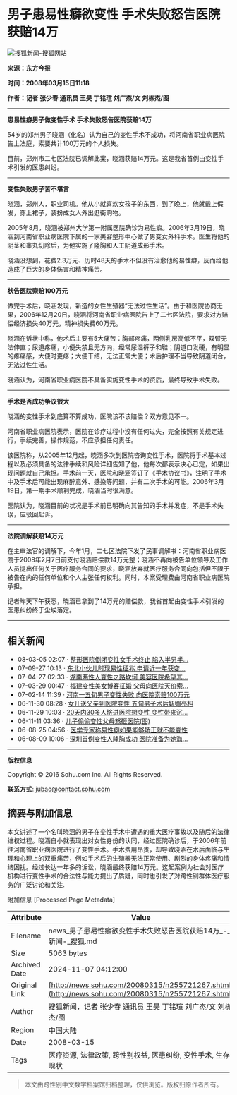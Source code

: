 # 男子患易性癖欲变性 手术失败怒告医院获赔14万

![搜狐新闻-搜狐网站](https://images.sohu.com/uiue/sohu_logo/2006/news_logo3.gif)

**来源：东方今报**

**时间：2008年03月15日11:18** 

**作者：记者 张少春 通讯员 王昊 丁铭瑄 刘广杰/文 刘栋杰/图**

---

**患易性癖男子做变性手术 手术失败怒告医院获赔14万**

54岁的郑州男子晓涵（化名）认为自己的变性手术不成功，将河南省职业病医院告上法庭，索要共计100万元的个人损失。

目前，郑州市二七区法院已调解此案，晓涵获赔14万元。这是我省首例由变性手术引发的医患纠纷。

---

**变性失败男子苦不堪言**

晓涵，郑州人，职业司机。他从小就喜欢女孩子的东西，到了晚上，他就戴上假发，穿上裙子，装扮成女人外出逛街购物。

2005年8月，晓涵被郑州大学第一附属医院确诊为易性癖。2006年3月19日，晓涵到河南省职业病医院下属的一家美容整形中心做了男变女外科手术。医生将他的阴茎和睾丸切除后，为他实施了隆胸和人工阴道成形手术。

晓涵没想到，花费2.3万元、历时48天的手术不但没有治愈他的易性癖，反而给他造成了巨大的身体伤害和精神痛苦。

---

**状告医院索赔100万元**

做完手术后，晓涵发现，新造的女性生殖器“无法过性生活”。由于和医院协商无果，2006年12月20日，晓涵将河南省职业病医院告上了二七区法院，要求对方赔偿经济损失40万元，精神损失费60万元。

晓涵在诉状中称，他术后主要有5大痛苦：胸部疼痛，两侧乳房高低不平，双臂无法伸直；尿道疼痛，小便失禁且无方向，经常尿湿裤子和鞋；阴道口发硬，有明显的疼痛感，大便时更疼；大便干结，无法正常大便；术后护理不当导致阴道闭合，无法过性生活。

晓涵认为，河南省职业病医院不具备实施变性手术的资质，最终导致手术失败。

---

**手术是否成功争议很大**

晓涵的变性手术到底算不算成功，医院该不该赔偿？双方意见不一。

河南省职业病医院表示，医院在诊疗过程中没有任何过失，完全按照有关规定进行，手续完善，操作规范，不应承担任何责任。

该医院称，从2005年12月起，晓涵多次到医院咨询变性手术，医院将手术基本过程以及必须具备的法律手续和风险详细告知了他，他每次都表示决心已定，如果出现问题就自己承担。手术前一天，医院和晓涵签订了《手术协议书》，注明了手术中及手术后可能出现麻醉意外、感染等问题，并有二次手术的可能。2006年3月19日，第一期手术顺利完成，晓涵当时很满意。

医院认为，晓涵目前的状况是手术前已明确向其告知的手术并发症，不是手术失误，应驳回起诉。

---

**法院调解获赔14万元**

在主审法官的调解下，今年1月，二七区法院下发了民事调解书：河南省职业病医院于2008年2月7日前支付晓涵赔偿款14万元整；晓涵不再向被告单位领导及工作人员提出任何关于医疗服务合同的要求，晓涵放弃就医疗服务合同向包括但不限于被告在内的任何单位和个人主张任何权利。同时，本案受理费由河南省职业病医院承担。

记者昨天下午获悉，晓涵已拿到了14万元的赔偿款，我省首起由变性手术引发的医患纠纷终于尘埃落定。

---

## 相关新闻

- 08-03-05 02:07 · [整形医院倒闭变性女手术终止 陷入半男半...](https://news.sohu.com/20080305/n255543624.shtml)
- 07-09-27 10:13 · [东北小伙儿时现易性征兆 申请近一年获变...](https://news.sohu.com/20070927/n252383443.shtml)
- 07-04-27 02:33 · [湖南两性人变性之路坎坷 美容医院希望其...](https://news.sohu.com/20070427/n249723976.shtml)
- 07-03-29 00:47 · [福建变性美女博客征婚 父母向医院天价索...](https://news.sohu.com/20070329/n249044855.shtml)
- 07-02-14 11:39 · [河南一五旬男子变性失败 向医院索赔100万元](https://news.sohu.com/20070214/n248239988.shtml)
- 06-11-30 08:28 · [女儿送父亲到医院变性 五旬男子术后妩媚亮相](https://news.sohu.com/20061130/n246704752.shtml)
- 06-11-29 10:03 · [20天内30多人挤进医院想变性 变性带来沉...](https://news.sohu.com/20061129/n246691026.shtml)
- 06-11-11 03:36 · [儿子偷偷变性父母怒砸医院(图)](https://news.sohu.com/20061111/n246320458.shtml)
- 06-08-25 04:56 · [医学专家称易性癖如果能够矫正就不能变性](https://news.sohu.com/20060825/n244984510.shtml)
- 06-08-09 10:06 · [深圳首例变性人隆胸成功 医院准备为她海...](https://news.sohu.com/20060809/n244699638.shtml)

---

**版权信息**

Copyright © 2016 Sohu.com Inc. All Rights Reserved.   

**联系方式**: [jubao@contact.sohu.com](mailto:jubao@contact.sohu.com)

## 摘要与附加信息

<!-- tcd_abstract -->
本文讲述了一个名叫晓涵的男子在变性手术中遭遇的重大医疗事故以及随后的法律维权过程。晓涵自小就表现出对女性身份的认同，经过医院确诊后，于2006年前往河南省职业病医院进行了变性手术。手术费用昂贵，却导致晓涵在术后面临与生理和心理上的双重痛苦，例如手术后的生殖器无法正常使用、剧烈的身体疼痛和情绪困扰。经过长达一年多的诉讼，晓涵最终获赔14万元。这起案例为社会对医疗机构进行变性手术的合法性与能力提出了质疑，同时也引发了对跨性别群体医疗服务的广泛讨论和关注.
<!-- tcd_abstract_end -->

附加信息 [Processed Page Metadata]

| Attribute       | Value                                  |
|-----------------|----------------------------------------|
| Filename        | news_男子患易性癖欲变性手术失败怒告医院获赔14万_-_新闻-_搜狐.md                             |
| Size            | 5063 bytes                           |
| Archived Date   | 2024-11-07 04:12:00                             |
| Original Link   | [http://news.sohu.com/20080315/n255721267.shtml](http://news.sohu.com/20080315/n255721267.shtml)                       |
| Author          | 搜狐新闻，记者 张少春 通讯员 王昊 丁铭瑄 刘广杰/文 刘栋杰/图                               |
| Region          | 中国大陆                               |
| Date            | 2008-03-15                                 |
| Tags            | 医疗资源, 法律政策, 跨性别权益, 医患纠纷, 变性手术, 生存现状                                 |
>
> 本文由跨性别中文数字档案馆归档整理，仅供浏览。版权归原作者所有。
>